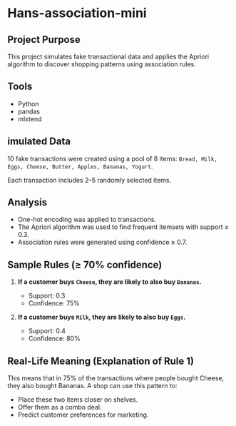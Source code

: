 # Hans-association-mini

## Project Purpose
This project simulates fake transactional data and applies the Apriori algorithm to discover shopping patterns using association rules.

## Tools
- Python
- pandas
- mlxtend

## imulated Data
10 fake transactions were created using a pool of 8 items:
`Bread, Milk, Eggs, Cheese, Butter, Apples, Bananas, Yogurt`.

Each transaction includes 2–5 randomly selected items.

## Analysis
- One-hot encoding was applied to transactions.
- The Apriori algorithm was used to find frequent itemsets with support ≥ 0.3.
- Association rules were generated using confidence ≥ 0.7.

## Sample Rules (≥ 70% confidence)

1. **If a customer buys `Cheese`, they are likely to also buy `Bananas`.**  
   - Support: 0.3  
   - Confidence: 75%

2. **If a customer buys `Milk`, they are likely to also buy `Eggs`.**  
   - Support: 0.4  
   - Confidence: 80%

## Real-Life Meaning (Explanation of Rule 1)
This means that in 75% of the transactions where people bought Cheese, they also bought Bananas. A shop can use this pattern to:
- Place these two items closer on shelves.
- Offer them as a combo deal.
- Predict customer preferences for marketing.
